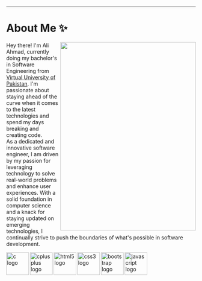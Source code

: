 ***
# About Me ✨
<img align="right" src="https://cdn.discordapp.com/attachments/1205840022029209630/1205911966061830244/Github_Gif_-_Made_with_Clipchamp_1.gif?ex=65da1809&is=65c7a309&hm=266f7981524c0f09fa07c265279ee659426af8fcd8bee56dca64df378f3bd6fd&" width="360" height="500">
<p align="left">Hey there! I'm Ali Ahmad, currently doing my bachelor's in Software Engineering from <a href="https://www.vu.edu.pk/">Virtual University of Pakistan</a>. I'm passionate about staying ahead of the curve when it comes to the latest technologies and spend my days breaking and creating code. <br>
As a dedicated and innovative software engineer, I am driven by my passion for leveraging technology to solve real-world problems and enhance user experiences. With a solid foundation in computer science and a knack for staying updated on emerging technologies, I continually strive to push the boundaries of what's possible in software development.
</p>
  <img align="left" src="https://cdn.jsdelivr.net/gh/devicons/devicon/icons/c/c-original.svg" height="60" alt="c logo"  />
  <img align="left" width="12" />
  <img align="left" src="https://cdn.jsdelivr.net/gh/devicons/devicon/icons/cplusplus/cplusplus-original.svg" height="60" alt="cplusplus logo"  />
  <img align="left" width="12" />
  <img align="left" src="https://cdn.jsdelivr.net/gh/devicons/devicon/icons/html5/html5-original.svg" height="60" alt="html5 logo"  />
  <img align="left" width="12" />
  <img align="left" src="https://cdn.jsdelivr.net/gh/devicons/devicon/icons/css3/css3-original.svg" height="60" alt="css3 logo"  />
  <img align="left" width="12" />
  <img align="left" src="https://cdn.jsdelivr.net/gh/devicons/devicon/icons/bootstrap/bootstrap-original.svg" height="60" alt="bootstrap logo"  />
  <img align="left" width="12" />
  <img align="left" src="https://cdn.jsdelivr.net/gh/devicons/devicon/icons/javascript/javascript-original.svg" height="60" alt="javascript logo"  />
  <img align="left" width="12" />
